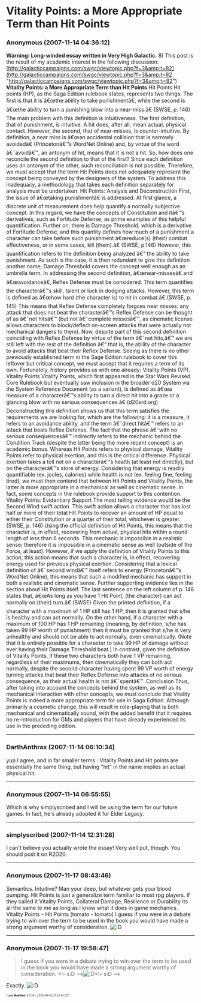 # Vitality Points: a More Appropriate Term than Hit Points

### **Anonymous** (2007-11-14 04:36:12)

**Warning: Long-winded essay written in Very High Galactic.** 8)
This post is the result of my academic interest in the following discussion: [http://galacticcampaigns.com/swgc/viewtopic.php?f=3&amp;t=82](http://galacticcampaigns.com/swgc/viewtopic.php?f=3&amp;t=82 "http://galacticcampaigns.com/swgc/viewtopic.php?f=3&amp;t=82")
**Vitality Points: a More Appropriate Term than Hit Points**
Hit Points
Hit points (HP), as the Saga Edition rulebook states, represents two things. The first is that it is â€œthe ability to take punishmentâ€, while the second is â€œthe ability to turn a punishing blow into a near-miss.â€ (SWSE, p. 146) The main problem with this definition is intuitiveness. The first definition, that of punishment, is intuitive. A hit does, after all, mean actual, physical contact. However, the second, that of near-misses, is counter-intuitive. By definition, a near miss is â€œan accidental collision that is narrowly avoidedâ€ (Princetonâ€™s WordNet Online) and, by virtue of the word â€˜avoidâ€™, an antonym of hit, means that it is not a hit.
So, how does one reconcile the second definition to that of the first? Since each definition uses an antonym of the other, such reconciliation is not possible. Therefore, we must accept that the term Hit Points does not adequately represent the concept being conveyed by the designers of the system. To address this inadequacy, a methodology that takes each definition separately for analysis must be undertaken.
Hit Points: Analysis and Deconstruction
First, the issue of â€œtaking punishmentâ€ is addressed. At first glance, a discrete unit of measurement does help quantify a normally subjective concept. In this regard, we have the concepts of Constitution and itâ€™s derivatives, such as Fortitude Defense, as prime examples of this helpful quantification. Further on, there is Damage Threshold, which is a derivative of Fortitude Defense, and this quantity defines how much of a punishment a character can take before such punishment â€œreduce(s) (their) combat effectiveness, or in some cases, kill (them).â€ (SWSE, p.146) However, this quantification refers to the definition being analyzed â€“ the ability to take punishment. As such is the case, it is then redundant to give this definition another name; Damage Threshold covers the concept well enough as an umbrella term.
In addressing the second definition, â€œnear-missesâ€ and â€œavoidanceâ€, Reflex Defense must be considered. This term quantifies the characterâ€™s skill, talent or luck in dodging attacks. However, this term is defined as â€œhow hard (the character is) to hit in combat.â€ (SWSE, p. 145) This means that Reflex Defense completely forgoes near misses: any attack that does not beat the characterâ€™s Reflex Defense can be thought of as â€˜not hitsâ€™ (but not â€˜complete missesâ€™, as cinematic license allows characters to block/deflect on-screen attacks that were actually not mechanical dangers to them).
Now, despite part of this second definition coinciding with Reflex Defense by virtue of the term â€˜not hits,â€™ we are still left with the rest of the definition â€“ that is, the ability of the character to avoid attacks that beat their Reflex Defense. Seeing as there is no other previously established term in the Sage Edition rulebook to cover this leftover but critical concept, we must accept that it requires a term of its own. Fortunately, history provides us with one already: Vitality Points (VP).
Vitality Points
Vitality Points, which first appeared in the Star Wars Revised Core Rulebook but eventually saw inclusion in the broader d20 System via the System Reference Document (as a variant), is defined as â€œa measure of a characterâ€™s ability to turn a direct hit into a graze or a glancing blow with no serious consequences.â€ (d20srd.org) Deconstructing this definition shows us that this term satisfies the requirements we are looking for, which are the following: it is a measure, it refers to an avoidance ability, and the term â€˜direct hitâ€™ refers to an attack that beats Reflex Defense. The fact that the phrase â€˜with no serious consequencesâ€™ indirectly refers to the mechanic behind the Condition Track (despite the latter being the more recent concept) is an academic bonus. Whereas Hit Points refers to physical damage, Vitality Points refer to physical exertion, and this is the critical difference. Physical exertion takes a toll not on a characterâ€™s health (at least not directly), but on the characterâ€™s store of energy. Considering that energy is readily quantifiable (ex. joules, calories) while health is not (ex. feeling fine, feeling tired), we must then contend that between Hit Points and Vitality Points, the latter is more appropriate in a mechanical as well as cinematic sense. In fact, some concepts in the rulebook provide support to this contention.
Vitality Points: Evidentiary Support
The most telling evidence would be the Second Wind swift action. This swift action allows a character that has lost half or more of their total Hit Points to recover an amount of HP equal to either their Constitution or a quarter of their total, whichever is greater. (SWSE, p. 146) Using the official definition of Hit Points, this means that the character is, in effect, recovering from actual, physical hits within a round length of less than 6 seconds. This mechanic is impossible in a realistic sense; therefore it is impossible in a cinematic sense as well (outside of the Force, at least). However, if we apply the definition of Vitality Points to this action, this action means that such a character is, in effect, recovering energy used for previous physical exertion. Considering that a lexical definition of â€˜second windâ€™ itself refers to energy (Princetonâ€™s WordNet Online), this means that such a modified mechanic has support in both a realistic and cinematic sense.
Further supporting evidence lies in the section about Hit Points itself. The last sentence on the left column of p. 146 states that, â€œAs long as you have 1 Hit Point, (the character) can act normally on (their) turn.â€ (SWSE) Given the printed definition, if a character with a maximum of 1 HP still has 1 HP, then it is granted that s/he is healthy and can act normally. On the other hand, if a character with a maximum of 100 HP has 1 HP remaining (meaning, by definition, s/he has taken 99 HP worth of punishment) then it must be granted that s/he is very unhealthy and should not be able to act normally, even cinematically. (Note that it is entirely possible for a character to take 99 HP of damage without ever having their Damage Threshold beat.) In contrast, given the definition of Vitality Points, if these two characters both have 1 VP remaining, regardless of their maximums, then cinematically they can both act normally, despite the second character having spent 99 VP worth of energy turning attacks that beat their Reflex Defense into attacks of no serious consequence, as their actual health is not â€˜spentâ€™.
Conclusion
Thus, after taking into account the concepts behind the system, as well as its mechanical interaction with other concepts, we must conclude that Vitality Points is indeed a more appropriate term for use in Saga Edition. Although primarily a cosmetic change, this will result in role-playing that is both mechanical and cinematically sound, with the added benefit that it requires no re-introduction for GMs and players that have already experienced its use in the preceding edition.

---

### **DarthAnthrax** (2007-11-14 06:10:34)

yup I agree, and in far smaller terms :
Vitality Points and Hit points are essentially the same thing, but having "hit" in the name implies an actual physical hit.

---

### **Anonymous** (2007-11-14 06:55:55)

Which is why simplyscribed and I will be using the term for our future games. In fact, he's already adopted it for Elder Legacy.

---

### **simplyscribed** (2007-11-14 12:31:28)

I can't believe you actually wrote the essay!
Very well put, though. You should post it on R2D20.

---

### **Anonymous** (2007-11-17 08:43:46)

Semantics. Intuitive? Man your deep, but whatever gets your blood pumping.
Hit Points is just a generalize term familiar to most rpg players. If they called it Vitality Points, Collateral Damage, Resilience or Durability its all the same to me as long as I know what it does in game mechanics.
Vitality Points - Hit Points (tomato - tomato)
I guess if you were in a debate trying to win over the term to be used in the book you would have made a strong argument worthy of consideration. <!-- s:D -->![:D](https://i.ibb.co/MDcFvFDD/icon-e-biggrin.gif)<!-- s:D -->

---

### **Anonymous** (2007-11-17 19:58:47)

> I guess if you were in a debate trying to win over the term to be used in the book you would have made a strong argument worthy of consideration. &lt;!&ndash; s:D &ndash;&gt;![:D](https://i.ibb.co/MDcFvFDD/icon-e-biggrin.gif)&lt;!&ndash; s:D &ndash;&gt;

Exactly. <!-- s:D -->![:D](https://i.ibb.co/MDcFvFDD/icon-e-biggrin.gif)<!-- s:D -->



<span style="font-size: 0.5em;">***Last Modified**: 4.0.28 - *2025-06-02 21:35:44 EDT*</span>